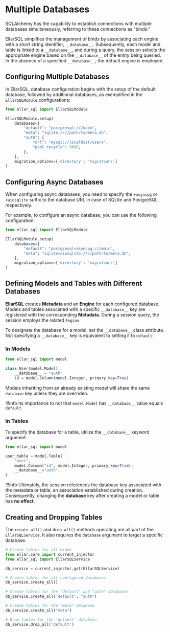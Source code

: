 # **Multiple Databases**

SQLAlchemy has the capability to establish connections with multiple databases simultaneously, referring to these connections as "binds."

EllarSQL simplifies the management of binds by associating each engine with a short string identifier, `__database__`. 
Subsequently, each model and table is linked to a `__database__`, and during a query, 
the session selects the appropriate engine based on the `__database__` of the entity being queried. 
In the absence of a specified `__database__`, the default engine is employed.

## **Configuring Multiple Databases**

In EllarSQL, database configuration begins with the setup of the default database, 
followed by additional databases, as exemplified in the `EllarSQLModule` configurations:

```python
from ellar_sql import EllarSQLModule

EllarSQLModule.setup(
    databases={
        "default": "postgresql:///main",
        "meta": "sqlite:////path/to/meta.db",
        "auth": {
            "url": "mysql://localhost/users",
            "pool_recycle": 3600,
        },
    },
    migration_options={'directory': 'migrations'}
)
```

## **Configuring Async Databases**
When configuring async databases,
you need to specify the `+asyncpg` or `+aiosqlite` suffix to the database URL in case of SQLite and PostgreSQL respectively.

For example, to configure an async database, you can use the following configuration:
```python
from ellar_sql import EllarSQLModule

EllarSQLModule.setup(
    databases={
        "default": "postgresql+asyncpg:///main",
        "meta": "sqlite+aiosqlite:////path/to/meta.db",
    },
    migration_options={'directory': 'migrations'}
)
```

## **Defining Models and Tables with Different Databases**

**EllarSQL** creates **Metadata** and an **Engine** for each configured database. 
Models and tables associated with a specific `__database__` key are registered with the corresponding **Metadata**. 
During a session query, the session employs the related `Engine`.

To designate the database for a model, set the `__database__` class attribute. 
Not specifying a `__database__` key is equivalent to setting it to `default`:

### **In Models**

```python
from ellar_sql import model

class User(model.Model):
    __database__ = "auth"
    id = model.Column(model.Integer, primary_key=True)
```
Models inheriting from an already existing model will share the same `database` key unless they are overriden.

!!!info
    Its importance to not that `model.Model` has `__database__` value equals `default`

### **In Tables**
To specify the database for a table, utilize the `__database__` keyword argument:

```python
from ellar_sql import model

user_table = model.Table(
    "user",
    model.Column("id", model.Integer, primary_key=True),
    __database__="auth",
)
```

!!!info
    Ultimately, the session references the database key associated with the metadata or table, an association established during creation. 
    Consequently, changing the **database** key after creating a model or table has **no effect**.

## **Creating and Dropping Tables**

The `create_all()` and `drop_all()` methods operating are all part of the `EllarSQLService`.
It also requires the `database` argument to target a specific database. 

```python
# Create tables for all binds
from ellar.core import current_injector
from ellar_sql import EllarSQLService

db_service = current_injector.get(EllarSQLService)

# Create tables for all configured databases
db_service.create_all()

# Create tables for the 'default' and "auth" databases
db_service.create_all('default', "auth")

# Create tables for the "meta" database
db_service.create_all("meta")

# Drop tables for the 'default' database
db_service.drop_all('default')
```
